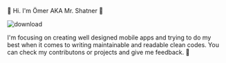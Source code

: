 👋  Hi. I'm Ömer AKA Mr. Shatner 👋


![download](https://user-images.githubusercontent.com/93367893/191618995-fc72f345-15ec-4a2b-9167-1eda27dfcbbe.gif)

I'm focusing on creating well designed mobile apps and trying to do my best when it comes to writing maintainable and readable clean codes. You can check my contributons or projects and give me feedback. 👾

